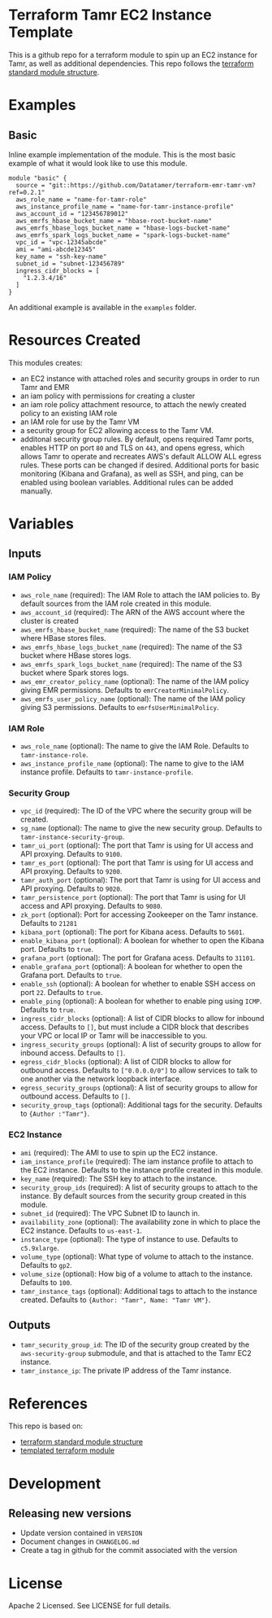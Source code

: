 # Terraform Tamr EC2 Instance Template
This is a github repo for a terraform module to spin up an EC2 instance for Tamr, as well as additional dependencies.
This repo follows the [terraform standard module structure](https://www.terraform.io/docs/modules/index.html#standard-module-structure).

# Examples
## Basic
Inline example implementation of the module.  This is the most basic example of what it would look like to use this module.
```
module "basic" {
  source = "git::https://github.com/Datatamer/terraform-emr-tamr-vm?ref=0.2.1"
  aws_role_name = "name-for-tamr-role"
  aws_instance_profile_name = "name-for-tamr-instance-profile"
  aws_account_id = "123456789012"
  aws_emrfs_hbase_bucket_name = "hbase-root-bucket-name"
  aws_emrfs_hbase_logs_bucket_name = "hbase-logs-bucket-name"
  aws_emrfs_spark_logs_bucket_name = "spark-logs-bucket-name"
  vpc_id = "vpc-12345abcde"
  ami = "ami-abcde12345"
  key_name = "ssh-key-name"
  subnet_id = "subnet-123456789"
  ingress_cidr_blocks = [
    "1.2.3.4/16"
  ]
}
```
An additional example is available in the `examples` folder.

# Resources Created
This modules creates:
* an EC2 instance with attached roles and security groups in order to run Tamr and EMR
* an iam policy with permissions for creating a cluster
* an iam role policy attachment resource, to attach the newly created policy to an existing IAM role
* an IAM role for use by the Tamr VM
* a security group for EC2 allowing access to the Tamr VM.
* additonal security group rules. By default, opens required Tamr ports,
enables HTTP on port `80` and TLS on `443`, and opens egress, which allows Tamr to operate and recreates
AWS's default ALLOW ALL egress rules. These ports can be changed if desired. Additional
ports for basic monitoring (Kibana and Grafana), as well as SSH, and ping,
can be enabled using boolean variables. Additional rules can be added manually.

# Variables
## Inputs
### IAM Policy
* `aws_role_name` (required): The IAM Role to attach the IAM policies to. By default sources from the IAM role created in this module.
* `aws_account_id` (required): The ARN of the AWS account where the cluster is created
* `aws_emrfs_hbase_bucket_name` (required): The name of the S3 bucket where HBase stores files.
* `aws_emrfs_hbase_logs_bucket_name` (required): The name of the S3 bucket where HBase stores logs.
* `aws_emrfs_spark_logs_bucket_name` (required): The name of the S3 bucket where Spark stores logs.
* `aws_emr_creator_policy_name` (optional): The name of the IAM policy giving EMR permissions. Defaults to `emrCreatorMinimalPolicy`.
* `aws_emrfs_user_policy_name` (optional): The name of the IAM policy giving S3 permissions. Defaults to  `emrfsUserMinimalPolicy`.

### IAM Role
* `aws_role_name` (optional): The name to give the IAM Role. Defaults to `tamr-instance-role`.
* `aws_instance_profile_name` (optional): The name to give to the IAM instance profile. Defaults to `tamr-instance-profile`.

### Security Group
* `vpc_id` (required): The ID of the VPC where the security group will be created.
* `sg_name` (optional): The name to give the new security group. Defaults to `tamr-instance-security-group`.
* `tamr_ui_port` (optional): The port that Tamr is using for UI access and API proxying. Defaults to `9100`.
* `tamr_es_port` (optional): The port that Tamr is using for UI access and API proxying. Defaults to `9200`.
* `tamr_auth_port` (optional): The port that Tamr is using for UI access and API proxying. Defaults to `9020`.
* `tamr_persistence_port` (optional): The port that Tamr is using for UI access and API proxying. Defaults to `9080`.
* `zk_port` (optional): Port for accessing Zookeeper on the Tamr instance. Defaults to `21281`
* `kibana_port` (optional): The port for Kibana acess. Defaults to `5601`.
* `enable_kibana_port` (optional): A boolean for whether to open the Kibana port. Defaults to `true`.
* `grafana_port` (optional): The port for Grafana acess. Defaults to `31101`.
* `enable_grafana_port` (optional): A boolean for whether to open the Grafana port. Defaults to `true`.
* `enable_ssh` (optional): A boolean for whether to enable SSH access on port `22`. Defaults to `true`.
* `enable_ping` (optional): A boolean for whether to enable ping using `ICMP`. Defaults to `true`.
* `ingress_cidr_blocks` (optional): A list of CIDR blocks to allow for inbound access. Defaults to `[]`, but must include a CIDR block that describes your VPC or local IP or Tamr will be inaccessible to you.
* `ingress_security_groups` (optional): A list of security groups to allow for inbound access. Defaults to `[]`.
* `egress_cidr_blocks` (optional): A list of CIDR blocks to allow for outbound access. Defaults to `["0.0.0.0/0"]` to allow services to talk to one another via the network loopback interface.
* `egress_security_groups` (optional): A list of security groups to allow for outbound access. Defaults to `[]`.
* `security_group_tags` (optional): Additional tags for the security. Defaults to `{Author :"Tamr"}`.

### EC2 Instance
* `ami` (required): The AMI to use to spin up the EC2 instance.
* `iam_instance_profile` (required): The iam instance profile to attach to the EC2 instance. Defaults to the instance profile created in this module.
* `key_name` (required): The SSH key to attach to the instance.
* `security_group_ids` (required): A list of security groups to attach to the instance. By default sources from the security group created in this module.
* `subnet_id` (required): The VPC Subnet ID to launch in.
* `availability_zone` (optional): The availability zone in which to place the EC2 instance. Defaults to `us-east-1`.
* `instance_type` (optional): The type of instance to use. Defaults to `c5.9xlarge`.
* `volume_type` (optional): What type of volume to attach to the instance. Defaults to `gp2`.
* `volume_size` (optional): How big of a volume to attach to the instance. Defaults to `100`.
* `tamr_instance_tags` (optional): Additional tags to attach to the instance created. Defaults to `{Author: "Tamr", Name: "Tamr VM"}`.

## Outputs
* `tamr_security_group_id`: The ID of the security group created by the `aws-security-group` submodule, and that is attached to the Tamr EC2 instance.
* `tamr_instance_ip`: The private IP address of the Tamr instance.

# References
This repo is based on:
* [terraform standard module structure](https://www.terraform.io/docs/modules/index.html#standard-module-structure)
* [templated terraform module](https://github.com/tmknom/template-terraform-module)

# Development
## Releasing new versions
* Update version contained in `VERSION`
* Document changes in `CHANGELOG.md`
* Create a tag in github for the commit associated with the version

# License
Apache 2 Licensed. See LICENSE for full details.
